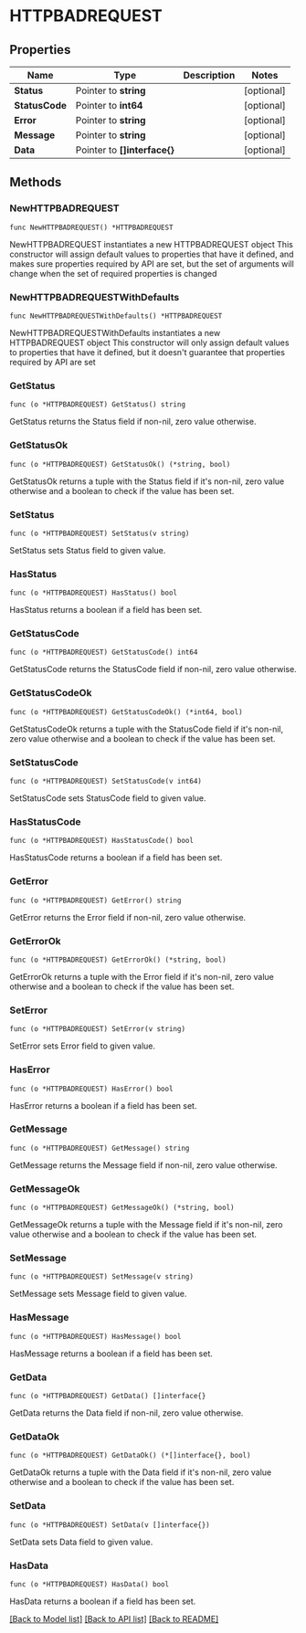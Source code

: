 # HTTPBADREQUEST

## Properties

Name | Type | Description | Notes
------------ | ------------- | ------------- | -------------
**Status** | Pointer to **string** |  | [optional] 
**StatusCode** | Pointer to **int64** |  | [optional] 
**Error** | Pointer to **string** |  | [optional] 
**Message** | Pointer to **string** |  | [optional] 
**Data** | Pointer to **[]interface{}** |  | [optional] 

## Methods

### NewHTTPBADREQUEST

`func NewHTTPBADREQUEST() *HTTPBADREQUEST`

NewHTTPBADREQUEST instantiates a new HTTPBADREQUEST object
This constructor will assign default values to properties that have it defined,
and makes sure properties required by API are set, but the set of arguments
will change when the set of required properties is changed

### NewHTTPBADREQUESTWithDefaults

`func NewHTTPBADREQUESTWithDefaults() *HTTPBADREQUEST`

NewHTTPBADREQUESTWithDefaults instantiates a new HTTPBADREQUEST object
This constructor will only assign default values to properties that have it defined,
but it doesn't guarantee that properties required by API are set

### GetStatus

`func (o *HTTPBADREQUEST) GetStatus() string`

GetStatus returns the Status field if non-nil, zero value otherwise.

### GetStatusOk

`func (o *HTTPBADREQUEST) GetStatusOk() (*string, bool)`

GetStatusOk returns a tuple with the Status field if it's non-nil, zero value otherwise
and a boolean to check if the value has been set.

### SetStatus

`func (o *HTTPBADREQUEST) SetStatus(v string)`

SetStatus sets Status field to given value.

### HasStatus

`func (o *HTTPBADREQUEST) HasStatus() bool`

HasStatus returns a boolean if a field has been set.

### GetStatusCode

`func (o *HTTPBADREQUEST) GetStatusCode() int64`

GetStatusCode returns the StatusCode field if non-nil, zero value otherwise.

### GetStatusCodeOk

`func (o *HTTPBADREQUEST) GetStatusCodeOk() (*int64, bool)`

GetStatusCodeOk returns a tuple with the StatusCode field if it's non-nil, zero value otherwise
and a boolean to check if the value has been set.

### SetStatusCode

`func (o *HTTPBADREQUEST) SetStatusCode(v int64)`

SetStatusCode sets StatusCode field to given value.

### HasStatusCode

`func (o *HTTPBADREQUEST) HasStatusCode() bool`

HasStatusCode returns a boolean if a field has been set.

### GetError

`func (o *HTTPBADREQUEST) GetError() string`

GetError returns the Error field if non-nil, zero value otherwise.

### GetErrorOk

`func (o *HTTPBADREQUEST) GetErrorOk() (*string, bool)`

GetErrorOk returns a tuple with the Error field if it's non-nil, zero value otherwise
and a boolean to check if the value has been set.

### SetError

`func (o *HTTPBADREQUEST) SetError(v string)`

SetError sets Error field to given value.

### HasError

`func (o *HTTPBADREQUEST) HasError() bool`

HasError returns a boolean if a field has been set.

### GetMessage

`func (o *HTTPBADREQUEST) GetMessage() string`

GetMessage returns the Message field if non-nil, zero value otherwise.

### GetMessageOk

`func (o *HTTPBADREQUEST) GetMessageOk() (*string, bool)`

GetMessageOk returns a tuple with the Message field if it's non-nil, zero value otherwise
and a boolean to check if the value has been set.

### SetMessage

`func (o *HTTPBADREQUEST) SetMessage(v string)`

SetMessage sets Message field to given value.

### HasMessage

`func (o *HTTPBADREQUEST) HasMessage() bool`

HasMessage returns a boolean if a field has been set.

### GetData

`func (o *HTTPBADREQUEST) GetData() []interface{}`

GetData returns the Data field if non-nil, zero value otherwise.

### GetDataOk

`func (o *HTTPBADREQUEST) GetDataOk() (*[]interface{}, bool)`

GetDataOk returns a tuple with the Data field if it's non-nil, zero value otherwise
and a boolean to check if the value has been set.

### SetData

`func (o *HTTPBADREQUEST) SetData(v []interface{})`

SetData sets Data field to given value.

### HasData

`func (o *HTTPBADREQUEST) HasData() bool`

HasData returns a boolean if a field has been set.


[[Back to Model list]](../README.md#documentation-for-models) [[Back to API list]](../README.md#documentation-for-api-endpoints) [[Back to README]](../README.md)


